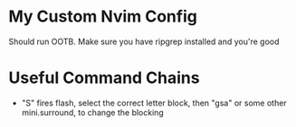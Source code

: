 # My Custom Nvim Config

Should run OOTB. Make sure you have ripgrep installed and you're good

# Useful Command Chains

-   "S" fires flash, select the correct letter block, then "gsa" or some other
    mini.surround, to change the blocking
